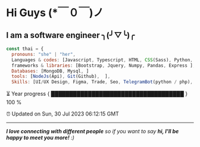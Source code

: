 
# Hi Guys  (*￣０￣)ノ
## I am a software engineer  ╮(╯▽╰)╭ 

```javascript
const thai = {
  pronouns: "she" | "her",
  Languages & codes: [Javascript, Typescript, HTML, CSS(Sass), Python, Php, Markdown ],
  frameworks & libraries: [Bootstrap, Jquery, Numpy, Pandas, Express ],
  Databases: [MongoDB, Mysql, ]
  tools: [NodeJs(Api), Git(Github),  ],
  Skills: [UI/UX Design, Figma, Trade, Seo, TelegramBot(python / php), responsive designe ],

```

⏳ Year progress { ████████████████████████████████████ } 100 %

⏰ Updated on Sun, 30 Jul 2023 06:12:15 GMT

---

<em><b>I love connecting with different people</b> so if you want to say <b>hi, I'll be happy to meet you more!</b> :)</em>

